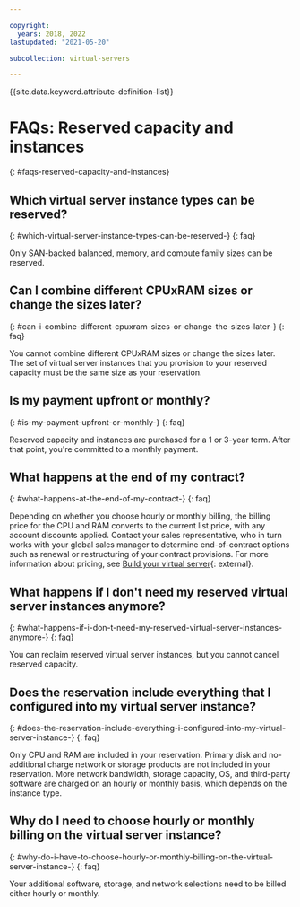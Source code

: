 ```yaml
---

copyright:
  years: 2018, 2022
lastupdated: "2021-05-20"

subcollection: virtual-servers

---
```


{{site.data.keyword.attribute-definition-list}}

# FAQs: Reserved capacity and instances
{: #faqs-reserved-capacity-and-instances}

## Which virtual server instance types can be reserved?
{: #which-virtual-server-instance-types-can-be-reserved-}
{: faq}

Only SAN-backed balanced, memory, and compute family sizes can be reserved.

## Can I combine different CPUxRAM sizes or change the sizes later?
{: #can-i-combine-different-cpuxram-sizes-or-change-the-sizes-later-}
{: faq}

You cannot combine different CPUxRAM sizes or change the sizes later. The set of virtual server instances that you provision to your reserved capacity must be the same size as your reservation.

## Is my payment upfront or monthly?
{: #is-my-payment-upfront-or-monthly-}
{: faq}

Reserved capacity and instances are purchased for a 1 or 3-year term. After that point, you're committed to a monthly payment.

## What happens at the end of my contract?
{: #what-happens-at-the-end-of-my-contract-}
{: faq}

Depending on whether you choose hourly or monthly billing, the billing price for the CPU and RAM converts to the current list price, with any account discounts applied. Contact your sales representative, who in turn works with your global sales manager to determine end-of-contract options such as renewal or restructuring of your contract provisions. For more information about pricing, see [Build your virtual server](https://www.ibm.com/cloud/virtual-servers){: external}.

## What happens if I don't need my reserved virtual server instances anymore?
{: #what-happens-if-i-don-t-need-my-reserved-virtual-server-instances-anymore-}
{: faq}

You can reclaim reserved virtual server instances, but you cannot cancel reserved capacity.

## Does the reservation include everything that I configured into my virtual server instance?
{: #does-the-reservation-include-everything-i-configured-into-my-virtual-server-instance-}
{: faq}

Only CPU and RAM are included in your reservation. Primary disk and no-additional charge network or storage products are not included in your reservation. More network bandwidth, storage capacity, OS, and third-party software are charged on an hourly or monthly basis, which depends on the instance type.

## Why do I need to choose hourly or monthly billing on the virtual server instance?
{: #why-do-i-have-to-choose-hourly-or-monthly-billing-on-the-virtual-server-instance-}
{: faq}

Your additional software, storage, and network selections need to be billed either hourly or monthly.
